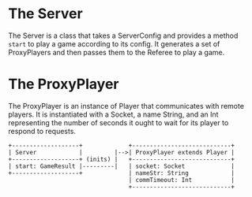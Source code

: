 # The Server

The Server is a class that takes a ServerConfig and provides a method ```start``` to play a game according to its config. It generates a set of ProxyPlayers and then passes them to the Referee to play a game.

# The ProxyPlayer

The ProxyPlayer is an instance of Player that communicates with remote players. It is instantiated with a Socket, a name String, and an Int representing the number of seconds it ought to wait for its player to respond to requests.

```
+-------------------+             +----------------------------+
| Server            |         |-->| ProxyPlayer extends Player |
+-------------------+ (inits) |   +----------------------------+
| start: GameResult |---------|   | socket: Socket             |
+-------------------+             | nameStr: String            |
                                  | commTimeout: Int           |
                                  +----------------------------+
```